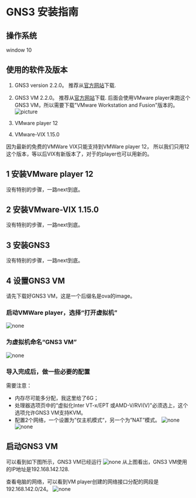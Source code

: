 # GNS3 安装指南

## 操作系统
window 10

## 使用的软件及版本
1. GNS3 version 2.2.0。 推荐从[官方网站](https://www.gns3.com/software)下载.
2. GNS3 VM 2.2.0。 推荐从[官方网站](https://www.gns3.com/software/download-vm)下载. 
后面会使用VMware player来跑这个GNS3 VM，所以需要下载"VMware Workstation and Fusion"版本的。
![picture](https://github.com/nokia-t1zhou/segment-routing-step-by-step/blob/master/GNS3%E5%AE%89%E8%A3%85/GNS3%20VM.png)

3. VMware player 12
4. VMware-VIX 1.15.0

因为最新的免费的VMWare VIX只能支持到VMWare player 12， 所以我们只用12这个版本，等以后VIX有新版本了，对于的player也可以用新的。

## 1 安装VMware player 12
没有特别的步骤，一路next到底。

## 2 安装VMware-VIX 1.15.0
没有特别的步骤，一路next到底。

## 3 安装GNS3
没有特别的步骤，一路next到底。

## 4 设置GNS3 VM
请先下载好GNS3 VM，这是一个后缀名是ova的image。
### 启动VMWare player，选择“打开虚拟机”
![none](https://github.com/nokia-t1zhou/segment-routing-step-by-step/blob/master/GNS3%E5%AE%89%E8%A3%85/wmplayer1.png)

### 为虚拟机命名“GNS3 VM”
![none](https://github.com/nokia-t1zhou/segment-routing-step-by-step/blob/master/GNS3%E5%AE%89%E8%A3%85/wmplayer2.png)

### 导入完成后，做一些必要的配置
需要注意： 
- 内存尽可能多分配，我这里给了6G；
- 处理器选项页中的“虚拟化Inter VT-x/EPT 或AMD-V/RVI(V)"必须选上，这个选项允许GNS3 VM支持KVM。
- 配置2个网络，一个设置为”仅主机模式“，另一个为”NAT”模式。
![none](https://github.com/nokia-t1zhou/segment-routing-step-by-step/blob/master/GNS3%E5%AE%89%E8%A3%85/wmplayer3.png)
![none](https://github.com/nokia-t1zhou/segment-routing-step-by-step/blob/master/GNS3%E5%AE%89%E8%A3%85/wmplayer4.png)

## 启动GNS3 VM
可以看到如下图所示，GNS3 VM已经运行
![none](https://github.com/nokia-t1zhou/segment-routing-step-by-step/blob/master/GNS3%E5%AE%89%E8%A3%85/wmplayer5.png)
从上图看出，GNS3 VM使用的IP地址是192.168.142.128.

查看电脑的网络，可以看到VM player创建的网络接口分配的网段是192.168.142.0/24。
![none](https://github.com/nokia-t1zhou/segment-routing-step-by-step/blob/master/GNS3%E5%AE%89%E8%A3%85/wmplayer6.png)